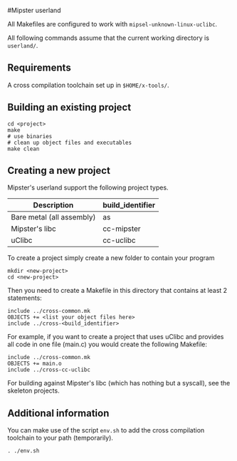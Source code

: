 #Mipster userland

All Makefiles are configured to work with `mipsel-unknown-linux-uclibc`.

All following commands assume that the current working directory is `userland/`. 


## Requirements

A cross compilation toolchain set up in `$HOME/x-tools/`.


## Building an existing project

    cd <project>
    make
    # use binaries
    # clean up object files and executables
    make clean 


## Creating a new project

Mipster's userland support the following project types.

Description | build_identifier
------------|-----------------
Bare metal (all assembly) | as
Mipster's libc | cc-mipster
uClibc | cc-uclibc

To create a project simply create a new folder to contain your program

    mkdir <new-project>
    cd <new-project>

Then you need to create a Makefile in this directory that contains at least 2
statements:

    include ../cross-common.mk
    OBJECTS += <list your object files here>
    include ../cross-<build_identifier>

For example, if you want to create a project that uses uClibc and provides all
code in one file (main.c) you would create the following Makefile:

    include ../cross-common.mk
    OBJECTS += main.o
    include ../cross-cc-uclibc

For building against Mipster's libc (which has nothing but a syscall), see the
skeleton projects.


## Additional information

You can make use of the script `env.sh` to add the cross compilation toolchain
to your path (temporarily).

    . ./env.sh
